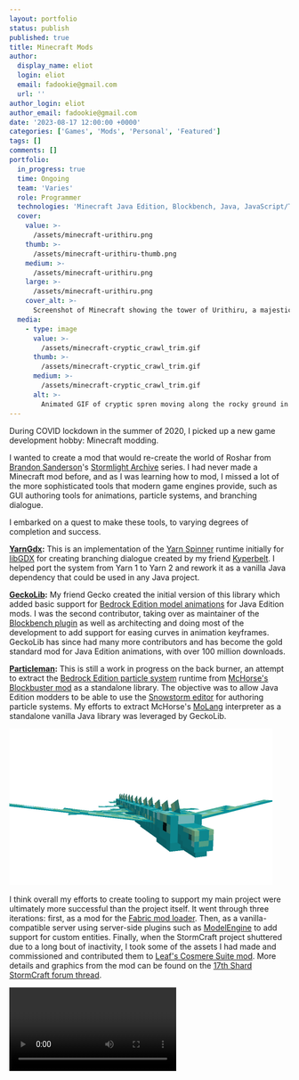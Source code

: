 ```yaml
---
layout: portfolio
status: publish
published: true
title: Minecraft Mods
author:
  display_name: eliot
  login: eliot
  email: fadookie@gmail.com
  url: ''
author_login: eliot
author_email: fadookie@gmail.com
date: '2023-08-17 12:00:00 +0000'
categories: ['Games', 'Mods', 'Personal', 'Featured']
tags: []
comments: []
portfolio:
  in_progress: true
  time: Ongoing
  team: 'Varies'
  role: Programmer
  technologies: 'Minecraft Java Edition, Blockbench, Java, JavaScript/TypeScript'
  cover:
    value: >-
      /assets/minecraft-urithiru.png
    thumb: >-
      /assets/minecraft-urithiru-thumb.png
    medium: >-
      /assets/minecraft-urithiru.png
    large: >-
      /assets/minecraft-urithiru.png
    cover_alt: >-
      Screenshot of Minecraft showing the tower of Urithiru, a majestic multi-level tower with soaring buttresses, at sunset.
  media:
    - type: image
      value: >-
        /assets/minecraft-cryptic_crawl_trim.gif
      thumb: >-
        /assets/minecraft-cryptic_crawl_trim.gif
      medium: >-
        /assets/minecraft-cryptic_crawl_trim.gif
      alt: >-
        Animated GIF of cryptic spren moving along the rocky ground in Minecraft, its strange symbols spinning.
---
```


During COVID lockdown in the summer of 2020, I picked up a new game development hobby: Minecraft modding.

I wanted to create a mod that would re-create the world of Roshar from [Brandon Sanderson](https://www.brandonsanderson.com/)'s [Stormlight Archive](https://en.wikipedia.org/wiki/The_Stormlight_Archive) series. I had never made a Minecraft mod before, and as I was learning how to mod, I missed a lot of the more sophisticated tools that modern game engines provide, such as GUI authoring tools for animations, particle systems, and branching dialogue.

I embarked on a quest to make these tools, to varying degrees of completion and success.

**[YarnGdx](https://github.com/kyperbelt/YarnGdx):** This is an implementation of the [Yarn Spinner](https://www.yarnspinner.dev/) runtime initially for [libGDX](https://libgdx.com/) for creating branching dialogue created by my friend [Kyperbelt](https://kyperbelt.itch.io/). I helped port the system from Yarn 1 to Yarn 2 and rework it as a vanilla Java dependency that could be used in any Java project.

**[GeckoLib](https://github.com/bernie-g/geckolib):** My friend Gecko created the initial version of this library which added basic support for [Bedrock Edition model animations](https://bedrock.dev/docs/stable/Animations) for Java Edition mods. I was the second contributor, taking over as maintainer of the [Blockbench plugin](https://www.blockbench.net/) as well as architecting and doing most of the development to add support for easing curves in animation keyframes. GeckoLib has since had many more contributors and has become the gold standard mod for Java Edition animations, with over 100 million downloads.

**[Particleman](https://github.com/fadookie/particleman):** This is still a work in progress on the back burner, an attempt to extract the [Bedrock Edition particle system](https://bedrock.dev/docs/stable/Particles) runtime from [McHorse's Blockbuster mod](https://github.com/mchorse/blockbuster) as a standalone library. The objective was to allow Java Edition modders to be able to use the [Snowstorm editor](https://github.com/JannisX11/snowstorm) for authoring particle systems. My efforts to extract McHorse's [MoLang](https://bedrock.dev/docs/stable/Molang) interpreter as a standalone vanilla Java library was leveraged by GeckoLib.

<img src="/assets/minecraft-skyeel-fly-tex.gif" width="473" height="281" title="Skyeel model by AlahrranHonor, animated by me." alt="Animated GIF of Skyeel model by AlahrranHonor, animated by me. It's a green and blue eel-like creature with three pairs of flapping wings and a ridge of fins on top of its spine. Its mouth is snapping open and shut."/>

I think overall my efforts to create tooling to support my main project were ultimately more successful than the project itself. It went through three iterations: first, as a mod for the [Fabric mod loader](https://fabricmc.net/). Then, as a vanilla-compatible server using server-side plugins such as [ModelEngine](https://mythiccraft.io/index.php?resources/model-engine%E2%80%94ultimate-entity-model-manager-1-19-4-1-20-4.1213) to add support for custom entities. Finally, when the StormCraft project shuttered due to a long bout of inactivity, I took some of the assets I had made and commissioned and contributed them to [Leaf's Cosmere Suite mod](https://github.com/leafreynolds/cosmere). More details and graphics from the mod can be found on the [17th Shard StormCraft forum thread](https://www.17thshard.com/forums/topic/96185-stormcraft-a-minecraft-modserver/).

<video class="responsive_video" controls alt="Video of Minecraft showing rockbuds closing up when the rain starts and opening up again when the rain stops. The rockbud model is by AlahrranHonor.">
  <!-- <source src="/assets/minecraft-rockbuds.mp4" type="video/mp4"> -->
  <source src="http://eliot.s3.amazonaws.com/eliotlash.com/minecraft-rockbuds.mp4" type="video/mp4">
  Your browser does not support the video tag.
</video>
